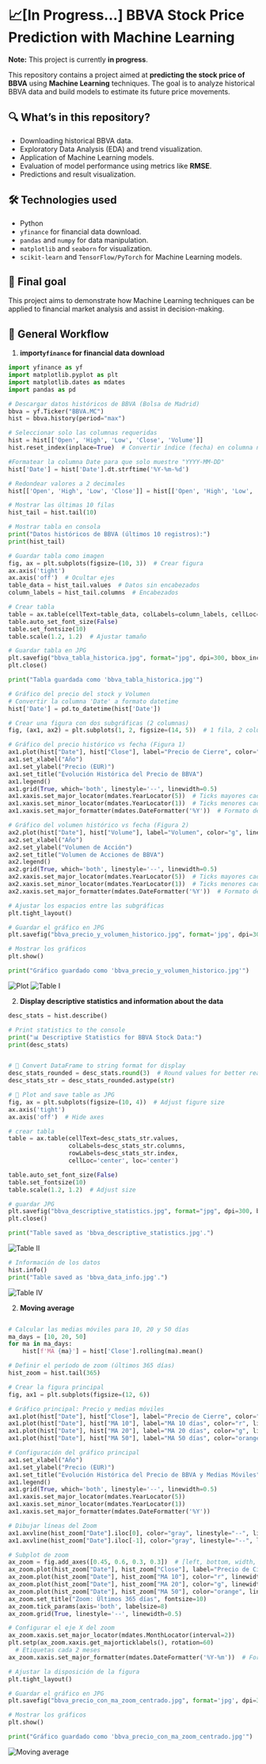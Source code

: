 # 📈[In Progress...] BBVA Stock Price Prediction with Machine Learning
**Note:** This project is currently **in progress**.

This repository contains a project aimed at **predicting the stock price of BBVA** using **Machine Learning** techniques. The goal is to analyze historical BBVA data and build models to estimate its future price movements.

## 🔍 **What’s in this repository?**  
- Downloading historical BBVA data.
- Exploratory Data Analysis (EDA) and trend visualization.  
- Application of Machine Learning models. 
- Evaluation of model performance using metrics like **RMSE**.  
- Predictions and result visualization.  

## 🛠 **Technologies used**  
- Python 
- `yfinance` for financial data download.  
- `pandas` and `numpy` for data manipulation.  
- `matplotlib` and `seaborn` for visualization.  
- `scikit-learn` and `TensorFlow/PyTorch` for Machine Learning models.  

## 🚀 **Final goal**  
This project aims to demonstrate how Machine Learning techniques can be applied to financial market analysis and assist in decision-making.

## 📌 General Workflow  

1. **import`yfinance` for financial data download**

```Python
import yfinance as yf
import matplotlib.pyplot as plt
import matplotlib.dates as mdates
import pandas as pd

# Descargar datos históricos de BBVA (Bolsa de Madrid)
bbva = yf.Ticker("BBVA.MC")
hist = bbva.history(period="max")

# Seleccionar solo las columnas requeridas
hist = hist[['Open', 'High', 'Low', 'Close', 'Volume']]
hist.reset_index(inplace=True)  # Convertir índice (fecha) en columna normal

#Formatear la columna Date para que solo muestre "YYYY-MM-DD"
hist['Date'] = hist['Date'].dt.strftime('%Y-%m-%d')

# Redondear valores a 2 decimales
hist[['Open', 'High', 'Low', 'Close']] = hist[['Open', 'High', 'Low', 'Close']].round(2)

# Mostrar las últimas 10 filas
hist_tail = hist.tail(10)

# Mostrar tabla en consola
print("Datos históricos de BBVA (últimos 10 registros):")
print(hist_tail)

# Guardar tabla como imagen
fig, ax = plt.subplots(figsize=(10, 3))  # Crear figura
ax.axis('tight')
ax.axis('off')  # Ocultar ejes
table_data = hist_tail.values  # Datos sin encabezados
column_labels = hist_tail.columns  # Encabezados

# Crear tabla 
table = ax.table(cellText=table_data, colLabels=column_labels, cellLoc='center', loc='center')
table.auto_set_font_size(False)
table.set_fontsize(10)
table.scale(1.2, 1.2)  # Ajustar tamaño

# Guardar tabla en JPG
plt.savefig("bbva_tabla_historica.jpg", format="jpg", dpi=300, bbox_inches="tight")
plt.close()

print("Tabla guardada como 'bbva_tabla_historica.jpg'")

# Gráfico del precio del stock y Volumen
# Convertir la columna 'Date' a formato datetime
hist['Date'] = pd.to_datetime(hist['Date'])

# Crear una figura con dos subgráficas (2 columnas)
fig, (ax1, ax2) = plt.subplots(1, 2, figsize=(14, 5))  # 1 fila, 2 columnas

# Gráfico del precio histórico vs fecha (Figura 1)
ax1.plot(hist["Date"], hist["Close"], label="Precio de Cierre", color="b", linewidth=0.8)
ax1.set_xlabel("Año")
ax1.set_ylabel("Precio (EUR)")
ax1.set_title("Evolución Histórica del Precio de BBVA")
ax1.legend()
ax1.grid(True, which='both', linestyle='--', linewidth=0.5)
ax1.xaxis.set_major_locator(mdates.YearLocator(5))  # Ticks mayores cada 5 años
ax1.xaxis.set_minor_locator(mdates.YearLocator(1))  # Ticks menores cada 1 año
ax1.xaxis.set_major_formatter(mdates.DateFormatter('%Y'))  # Formato de año

# Gráfico del volumen histórico vs fecha (Figura 2)
ax2.plot(hist["Date"], hist["Volume"], label="Volumen", color="g", linewidth=0.8)
ax2.set_xlabel("Año")
ax2.set_ylabel("Volumen de Acción")
ax2.set_title("Volumen de Acciones de BBVA")
ax2.legend()
ax2.grid(True, which='both', linestyle='--', linewidth=0.5)
ax2.xaxis.set_major_locator(mdates.YearLocator(5))  # Ticks mayores cada 5 años
ax2.xaxis.set_minor_locator(mdates.YearLocator(1))  # Ticks menores cada 1 año
ax2.xaxis.set_major_formatter(mdates.DateFormatter('%Y'))  # Formato de año

# Ajustar los espacios entre las subgráficas
plt.tight_layout()

# Guardar el gráfico en JPG
plt.savefig("bbva_precio_y_volumen_historico.jpg", format='jpg', dpi=300)

# Mostrar los gráficos
plt.show()

print("Gráfico guardado como 'bbva_precio_y_volumen_historico.jpg'")

```
![Plot](plots/bbva_precio_y_volumen_historico.jpg)
![Table I](plots/bbva_tabla_historica.jpg)

2. **Display descriptive statistics and information about the data**

```Python
desc_stats = hist.describe()

# Print statistics to the console
print("📊 Descriptive Statistics for BBVA Stock Data:")
print(desc_stats)


# 🔹 Convert DataFrame to string format for display
desc_stats_rounded = desc_stats.round(3)  # Round values for better readability
desc_stats_str = desc_stats_rounded.astype(str)

# 🔹 Plot and save table as JPG
fig, ax = plt.subplots(figsize=(10, 4))  # Adjust figure size
ax.axis('tight')
ax.axis('off')  # Hide axes

# crear tabla
table = ax.table(cellText=desc_stats_str.values, 
                 colLabels=desc_stats_str.columns, 
                 rowLabels=desc_stats_str.index, 
                 cellLoc='center', loc='center')

table.auto_set_font_size(False)
table.set_fontsize(10)
table.scale(1.2, 1.2)  # Adjust size

# guardar JPG
plt.savefig("bbva_descriptive_statistics.jpg", format="jpg", dpi=300, bbox_inches="tight")
plt.close()

print("Table saved as 'bbva_descriptive_statistics.jpg'.")
```

![Table II](plots/bbva_descriptive_statistics.jpg)

```Python
# Información de los datos
hist.info()
print("Table saved as 'bbva_data_info.jpg'.")
```
![Table IV](plots/BBVA_info_data.jpg)




2. **Moving average**

```Python

# Calcular las medias móviles para 10, 20 y 50 días
ma_days = [10, 20, 50]
for ma in ma_days:
    hist[f'MA {ma}'] = hist['Close'].rolling(ma).mean()

# Definir el período de zoom (últimos 365 días)
hist_zoom = hist.tail(365)

# Crear la figura principal
fig, ax1 = plt.subplots(figsize=(12, 6))

# Gráfico principal: Precio y medias móviles
ax1.plot(hist["Date"], hist["Close"], label="Precio de Cierre", color="b", linewidth=1)
ax1.plot(hist["Date"], hist["MA 10"], label="MA 10 días", color="r", linewidth=0.8)
ax1.plot(hist["Date"], hist["MA 20"], label="MA 20 días", color="g", linewidth=0.8)
ax1.plot(hist["Date"], hist["MA 50"], label="MA 50 días", color="orange", linewidth=0.8)

# Configuración del gráfico principal
ax1.set_xlabel("Año")
ax1.set_ylabel("Precio (EUR)")
ax1.set_title("Evolución Histórica del Precio de BBVA y Medias Móviles")
ax1.legend()
ax1.grid(True, which='both', linestyle='--', linewidth=0.5)
ax1.xaxis.set_major_locator(mdates.YearLocator(5))
ax1.xaxis.set_minor_locator(mdates.YearLocator(1))
ax1.xaxis.set_major_formatter(mdates.DateFormatter('%Y'))

# Dibujar líneas del Zoom
ax1.axvline(hist_zoom["Date"].iloc[0], color="gray", linestyle="--", linewidth=1.2)
ax1.axvline(hist_zoom["Date"].iloc[-1], color="gray", linestyle="--", linewidth=1.2)

# Subplot de zoom 
ax_zoom = fig.add_axes([0.45, 0.6, 0.3, 0.3])  # [left, bottom, width, height]
ax_zoom.plot(hist_zoom["Date"], hist_zoom["Close"], label="Precio de Cierre", color="b", linewidth=1.2)
ax_zoom.plot(hist_zoom["Date"], hist_zoom["MA 10"], color="r", linewidth=0.8)
ax_zoom.plot(hist_zoom["Date"], hist_zoom["MA 20"], color="g", linewidth=0.8)
ax_zoom.plot(hist_zoom["Date"], hist_zoom["MA 50"], color="orange", linewidth=0.8)
ax_zoom.set_title("Zoom: Últimos 365 días", fontsize=10)
ax_zoom.tick_params(axis='both', labelsize=8)
ax_zoom.grid(True, linestyle='--', linewidth=0.5)

# Configurar el eje X del zoom 
ax_zoom.xaxis.set_major_locator(mdates.MonthLocator(interval=2))
plt.setp(ax_zoom.xaxis.get_majorticklabels(), rotation=60)
  # Etiquetas cada 2 meses
ax_zoom.xaxis.set_major_formatter(mdates.DateFormatter('%Y-%m'))  # Formato Año-Mes

# Ajustar la disposición de la figura
plt.tight_layout()

# Guardar el gráfico en JPG
plt.savefig("bbva_precio_con_ma_zoom_centrado.jpg", format='jpg', dpi=300, bbox_inches="tight")

# Mostrar los gráficos
plt.show()

print("Gráfico guardado como 'bbva_precio_con_ma_zoom_centrado.jpg'")

```
![Moving average](plots/bbva_precio_con_ma_zoom_centrado.jpg)
